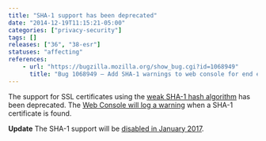 ```yaml
---
title: "SHA-1 support has been deprecated"
date: "2014-12-19T11:15:21-05:00"
categories: ["privacy-security"]
tags: []
releases: ["36", "38-esr"]
statuses: "affecting"
references:
    - url: "https://bugzilla.mozilla.org/show_bug.cgi?id=1068949"
      title: "Bug 1068949 – Add SHA-1 warnings to web console for end entities"
---
```

The support for SSL certificates using the [weak SHA-1 hash algorithm](https://developer.mozilla.org/docs/Security/Weak_Signature_Algorithm) has been deprecated. The [Web Console will log a warning](https://developer.mozilla.org/docs/Tools/Web_Console#Security_warnings_and_errors) when a SHA-1 certificate is found.

**Update** The SHA-1 support will be [disabled in January 2017](https://www.fxsitecompat.dev/en-CA/docs/2016/sha-1-certificates-issued-by-public-ca-will-no-longer-be-accepted/).
